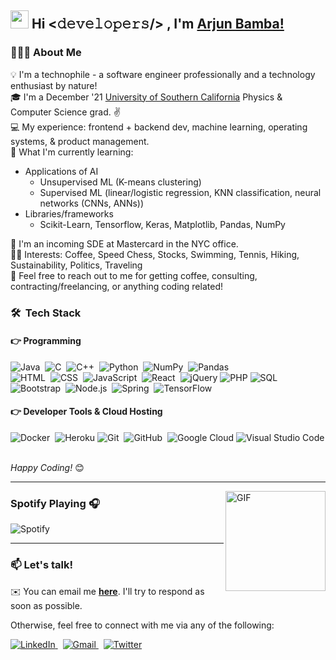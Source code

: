 <!--
### Hi there 👋


**arjunbamba/arjunbamba** is a ✨ _special_ ✨ repository because its `README.md` (this file) appears on your GitHub profile.

Here are some ideas to get you started:

- 🔭 I’m currently working on ...
- 🌱 I’m currently learning ...
- 👯 I’m looking to collaborate on ...
- 🤔 I’m looking for help with ...
- 💬 Ask me about ...
- 📫 How to reach me: ...
- 😄 Pronouns: ...
- ⚡ Fun fact: ...
-->

## <img src="https://github.com/TheDudeThatCode/TheDudeThatCode/blob/master/Assets/Hi.gif" width="29px"> Hi  <𝚍𝚎𝚟𝚎𝚕𝚘𝚙𝚎𝚛𝚜/> , I'm [Arjun Bamba!](https://www.linkedin.com/in/arjunbamba/) 

### 👨🏻‍💻 About Me 
💡 I'm a technophile - a software engineer professionally and a technology enthusiast by nature! <br/>
🎓 I'm a December '21 [University of Southern California](https://www.usc.edu) Physics & Computer Science grad. ✌️<br/>
💻 My experience: frontend + backend dev, machine learning, operating systems, & product management.<br/>
🌱 What I'm currently learning:
* Applications of AI
  * Unsupervised ML (K-means clustering)
  * Supervised ML (linear/logistic regression, KNN classification, neural networks (CNNs, ANNs))
* Libraries/frameworks
  * Scikit-Learn, Tensorflow, Keras, Matplotlib, Pandas, NumPy

🚀 I'm an incoming SDE at Mastercard in the NYC office. <br/>
🕺🏻 Interests: Coffee, Speed Chess, Stocks, Swimming, Tennis, Hiking, Sustainability, Politics, Traveling <br/>
💬 Feel free to reach out to me for getting coffee, consulting, contracting/freelancing, or anything coding related!<br/>

### 🛠 &nbsp;Tech Stack

#### 👉 Programming

![Java](https://img.shields.io/badge/-Java-05122A?style=flat&logo=Java&logoColor=FFA518)&nbsp;
![C](https://img.shields.io/badge/-C-05122A?style=flat&logo=C&logoColor=A8B9CC)&nbsp;
![C++](https://img.shields.io/badge/-C++-05122A?style=flat&logo=C%2B%2B&logoColor=00599C)&nbsp;
![Python](https://img.shields.io/badge/-Python-05122A?style=flat&logo=python)&nbsp;
![NumPy](https://img.shields.io/badge/numpy%20-%23013243.svg?&style=flat&logo=numpy&logoColor=white)&nbsp;
![Pandas](https://img.shields.io/badge/pandas%20-%23150458.svg?&style=flat&logo=pandas&logoColor=white)&nbsp; \
![HTML](https://img.shields.io/badge/-HTML-05122A?style=flat&logo=HTML5)&nbsp;
![CSS](https://img.shields.io/badge/-CSS-05122A?style=flat&logo=CSS3&logoColor=1572B6)&nbsp;
![JavaScript](https://img.shields.io/badge/-JavaScript-05122A?style=flat&logo=javascript)&nbsp;
![React](https://img.shields.io/badge/-React-000?&logo=React)&nbsp;
![jQuery](https://img.shields.io/badge/jQuery-0769AD?style=flat&logo=jquery&logoColor=white)
![PHP](https://img.shields.io/badge/PHP-777BB4?style=flat-square&logo=php&logoColor=white)
![SQL](https://img.shields.io/badge/-SQL-000?&logo=MySQL) \
![Bootstrap](https://img.shields.io/badge/-Bootstrap-05122A?style=flat&logo=bootstrap&logoColor=563D7C)&nbsp;
![Node.js](https://img.shields.io/badge/-Node.js-000?&logo=node.js)&nbsp;
![Spring](https://img.shields.io/badge/-Spring-000?&logo=Spring)&nbsp;
![TensorFlow](https://img.shields.io/badge/-TensorFlow-000?&logo=TensorFlow)&nbsp;

#### 👉 Developer Tools & Cloud Hosting
![Docker](https://img.shields.io/badge/-Docker-000?&logo=Docker)&nbsp;
![Heroku](https://img.shields.io/badge/Heroku%20-%23430098.svg?logo=heroku&logoColor=white)
![Git](https://img.shields.io/badge/-Git-05122A?style=flat&logo=git)&nbsp;
![GitHub](https://img.shields.io/badge/-GitHub-05122A?style=flat&logo=github)&nbsp;
![Google Cloud](https://img.shields.io/badge/Google_Cloud-4285F4?style=flat&logo=google-cloud&logoColor=white)
![Visual Studio Code](https://img.shields.io/badge/-Visual%20Studio%20Code-05122A?style=flat&logo=visual-studio-code&logoColor=007ACC)&nbsp;


<i>Happy Coding!</i> 😊

---

<img align="right" alt="GIF" height="160px" src="https://media.giphy.com/media/J5B1Y8QZnzXXbLQIBu/giphy.gif" />

### Spotify Playing 🎧

![Spotify](https://spotify-recently-played-readme.vercel.app/api?user=amex51j00wv49vcowghqem445)

---

### 📫 Let's talk!
✉️ You can email me <a href="mailto:arjun.bamba128@gmail.com"><b>here</b></a>. I'll try to respond as soon as possible.

Otherwise, feel free to connect with me via any of the following:

<a href="https://www.linkedin.com/in/arjunbamba/" target="_blank">
	<img src="https://img.shields.io/badge/LinkedIn-%230077B5.svg?&style=flat-square&logo=linkedin&logoColor=white" alt="LinkedIn">
</a>&nbsp;
<a href="mailto:arjun.bamba128@gmail.com">
	<img alt="Gmail" src="https://img.shields.io/badge/Gmail-D14836?style=flat&logo=gmail&logoColor=white" />
</a>&nbsp;
<a href="https://twitter.com/arjun_bamba" target="_blank">
	<img src="https://img.shields.io/badge/Twitter-%231DA1F2.svg?&style=flat-square&logo=twitter&logoColor=white" alt="Twitter">
</a>

<br/>
<br/>

<!-- 
![visitors](https://visitor-badge.laobi.icu/badge?page_id=arjunbamba.arjunbamba)
 -->
